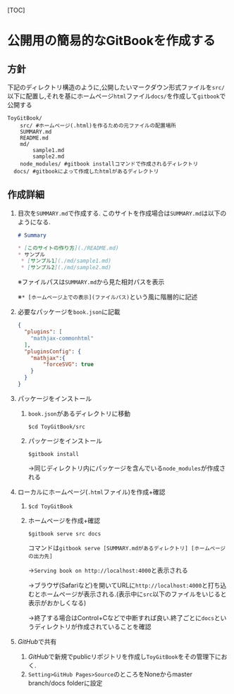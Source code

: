 [TOC]

# 公開用の簡易的なGitBookを作成する

## 方針

下記のディレクトリ構造のように,公開したいマークダウン形式ファイルを`src/`以下に配置し,それを基にホームページ`html`ファイル`docs/`を作成して`gitbook`で公開する

```
ToyGitBook/
	src/ #ホームページ(.html)を作るための元ファイルの配置場所
  	SUMMARY.md
  	README.md
  	md/ 
  		sample1.md
  		sample2.md
  	node_modules/ #gitbook installコマンドで作成されるディレクトリ
  docs/ #gitbookによって作成したhtmlがあるディレクトリ
```



## 作成詳細

1. 目次を`SUMMARY.md`で作成する.
   このサイトを作成場合は`SUMMARY.md`は以下のようになる.

   ```markdown
   # Summary
   
   * [このサイトの作り方](./README.md)
   * サンプル
   	* [サンプル1](./md/sample1.md)
   	* [サンプル2](./md/sample2.md)
   ```

   ※ファイルパスは`SUMMARY.md`から見た相対パスを表示

   ※`* [ホームページ上での表示](ファイルパス)`という風に階層的に記述

2. 必要なパッケージを`book.json`に記載

   ```json
   {
     "plugins": [
       "mathjax-commonhtml"
     ],
     "pluginsConfig": {
       "mathjax":{
           "forceSVG": true
       }
     }
   }
   ```

3. パッケージをインストール

   1. `book.json`があるディレクトリに移動

        `$cd ToyGitBook/src`

   2. パッケージをインストール

      `$gitbook install`

      →同じディレクトリ内にパッケージを含んでいる`node_modules`が作成される

4. ローカルにホームページ(`.html`ファイル)を作成+確認

   1. `$cd ToyGitBook`

   2. ホームページを作成+確認

      `$gitbook serve src docs`

      コマンドは`gitbook serve [SUMMARY.mdがあるディレクトリ] [ホームページの出力先]`

      →`Serving book on http://localhost:4000`と表示される

      →ブラウザ(Safariなど)を開いてURLに`http://localhost:4000`と打ち込むとホームページが表示される.(表示中に`src`以下のファイルをいじると表示がおかしくなる)

      →終了する場合はControl+Cなどで中断すれば良い.終了ごとに`docs`というディレクトリが作成されていることを確認

5. *GitHub*で共有

   1. *GitHub*で新規でpublicリポジトリを作成し`ToyGitBook`をその管理下におく.
   2. `Setting>GitHub Pages>Source`のところをNoneからmaster branch/docs folderに設定